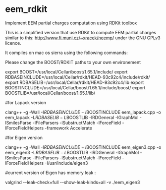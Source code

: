 # eem_rdkit
Implement EEM partial charges computation using RDKit toolbox

This is a simplified version that use RDKit to compute EEM partial charges similar to this:
http://www.fi.muni.cz/~xracek/neemp/ under the GNU GPLv3 licence.

It compiles on mac os sierra using the following commands: 

Please change the BOOST/RDKIT paths to your own environement

export BOOST=/usr/local/Cellar/boost/1.65.1/include/
export RDBASEINCLUDE=/usr/local/Cellar/rdkit/HEAD-93c92c4/include/rdkit/
export RDBASELIB=/usr/local/Cellar/rdkit/HEAD-93c92c4/lib
export BOOSTINCLUDE=/usr/local/Cellar/boost/1.65.1/include/boost/
export BOOSTLIB=/usr/local/Cellar/boost/1.65.1/lib/

#for Lapack version

clang++ -g -Wall -I$RDBASEINCLUDE -I$BOOSTINCLUDE eem_lapack.cpp -o eem_lapack -L$RDBASELIB -L$BOOSTLIB -lRDGeneral -lGraphMol -lSmilesParse -lFileParsers -lSubstructMatch -lForceField -lForceFieldHelpers  -framework Accelerate


#for Eigen version

clang++ -g -Wall -I$RDBASEINCLUDE -I$BOOSTINCLUDE eem_eigen3.cpp -o eem_eigen3 -L$RDBASELIB -L$BOOSTLIB -lRDGeneral -lGraphMol -lSmilesParse -lFileParsers -lSubstructMatch -lForceField -lForceFieldHelpers  -I/usr/include/eigen3


#current version of Eigen has memory leak :

valgrind --leak-check=full --show-leak-kinds=all -v ./eem_eigen3
